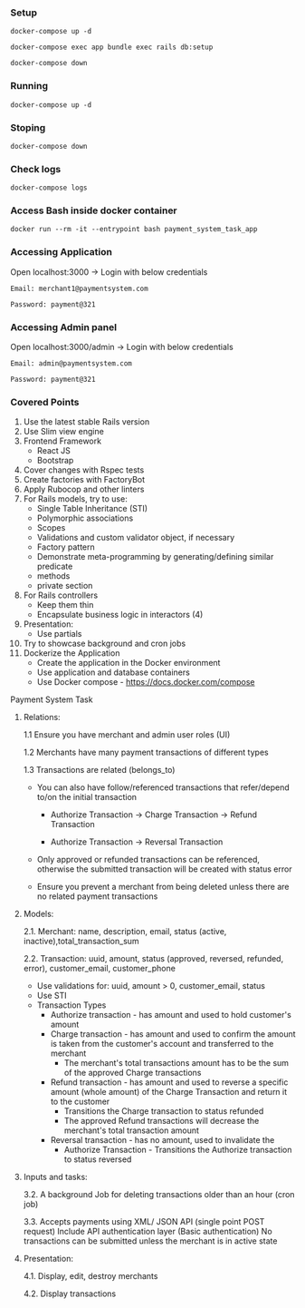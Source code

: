 
### Setup

  `docker-compose up -d`

  `docker-compose exec app bundle exec rails db:setup`

  `docker-compose down`

### Running

  `docker-compose up -d`

### Stoping

  `docker-compose down`
### Check logs

  `docker-compose logs`

### Access Bash inside docker container

  `docker run --rm -it --entrypoint bash payment_system_task_app`

### Accessing Application


  Open localhost:3000 -> Login with below credentials

  `Email: merchant1@paymentsystem.com`

  `Password: payment@321`

### Accessing Admin panel

  Open localhost:3000/admin -> Login with below credentials

  `Email: admin@paymentsystem.com`

  `Password: payment@321`

### Covered Points

1. Use the latest stable Rails version
2. Use Slim view engine
3. Frontend Framework
    - React JS
    - Bootstrap
4. Cover changes with Rspec tests
6. Create factories with FactoryBot
7. Apply Rubocop and other linters
8. For Rails models, try to use:
    - Single Table Inheritance (STI)
    - Polymorphic associations
    - Scopes
    - Validations and custom validator object, if necessary
    - Factory pattern
    - Demonstrate meta-programming by generating/defining similar predicate
    - methods
    - private section
9. For Rails controllers
    - Keep them thin
    - Encapsulate business logic in interactors (4)
10. Presentation:
    - Use partials
11. Try to showcase background and cron jobs
12. Dockerize the Application
    - Create the application in the Docker environment
    - Use application and database containers
    - Use Docker compose - https://docs.docker.com/compose

Payment System Task

  1. Relations:

      1.1 Ensure you have merchant and admin user roles (UI)

      1.2 Merchants have many payment transactions of different types

      1.3 Transactions are related (belongs_to)

        - You can also have follow/referenced transactions that refer/depend to/on the initial transaction

          - Authorize Transaction -> Charge Transaction -> Refund Transaction

          - Authorize Transaction -> Reversal Transaction

        - Only approved or refunded transactions can be referenced, otherwise the submitted transaction will be created with status error
        - Ensure you prevent a merchant from being deleted unless there are no related payment transactions

  2. Models:

      2.1. Merchant: name, description, email, status (active, inactive),total_transaction_sum

      2.2. Transaction: uuid, amount, status (approved, reversed, refunded, error), customer_email, customer_phone

        - Use validations for: uuid, amount > 0, customer_email, status
        - Use STI
        - Transaction Types
          - Authorize transaction - has amount and used to hold customer's amount
          - Charge transaction - has amount and used to confirm the amount is taken from the customer's account and transferred to the merchant
            - The merchant's total transactions amount has to be the sum of the approved Charge transactions
          - Refund transaction - has amount and used to reverse a specific amount (whole amount) of the Charge Transaction and return it to the customer
            - Transitions the Charge transaction to status refunded
            - The approved Refund transactions will decrease the merchant's total transaction amount
          - Reversal transaction - has no amount, used to invalidate the
            - Authorize Transaction - Transitions the Authorize transaction to status reversed

  3. Inputs and tasks:

      3.2. A background Job for deleting transactions older than an hour (cron job)

      3.3. Accepts payments using XML/ JSON API (single point POST request) Include API authentication layer (Basic authentication) No transactions can be submitted unless the merchant is in active state

  4. Presentation:

      4.1. Display, edit, destroy merchants

      4.2. Display transactions
